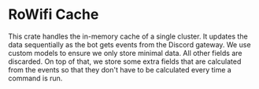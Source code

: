 # RoWifi Cache
This crate handles the in-memory cache of a single cluster. It updates the data sequentially as the bot gets events from the Discord gateway. We use custom models to ensure we only store minimal data. All other fields are discarded. On top of that, we store some extra fields that are calculated from the events so that they don't have to be calculated every time a command is run.
